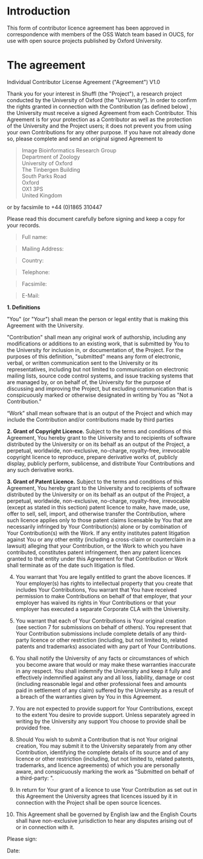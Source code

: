 # Introduction #

This form of contributor licence agreement has been approved in correspondence with members of the OSS Watch team based in OUCS, for use with open source projects published by Oxford University.

# The agreement #

Individual Contributor License Agreement ("Agreement") V1.0

Thank you for your interest in Shuffl (the "Project"), a research project conducted by the University of Oxford (the "University”). In order to confirm the rights granted in connection with the Contribution (as defined below) , the University must receive a signed Agreement from each Contributor.  This Agreement is for your protection as a Contributor as well as the protection of the University and the Project users; it does not prevent you from using your own Contributions for any other purpose. If you have not already done so, please complete and send an original signed Agreement to

> Image Bioinformatics Research Group<br />
> Department of Zoology<br />
> University of Oxford<br />
> The Tinbergen Building<br />
> South Parks Road<br />
> Oxford<br />
> OX1 3PS<br />
> United Kingdom

or by facsimile to  +44 (0)1865 310447

Please read this document carefully before signing and keep a copy for your records.

> Full name:

> Mailing Address:

> Country:

> Telephone:

> Facsimile:

> E-Mail:


**1. Definitions**

"You" (or "Your") shall mean the person or legal entity that is making this Agreement with the University.

"Contribution" shall mean any original work of authorship, including any modifications or additions to an existing work, that is submitted by You to the University for inclusion in, or documentation of, the Project. For the purposes of this definition, "submitted" means any form of electronic, verbal, or written communication sent to the University or its representatives, including but not limited to communication on electronic mailing lists, source code control systems, and issue tracking systems that are managed by, or on behalf of, the University for the purpose of discussing and improving the Project, but excluding communication that is conspicuously marked or otherwise designated in writing by You as "Not a Contribution."

“Work” shall mean software that is an output of the Project and which may include the Contribution and/or contributions made by third parties

**2. Grant of Copyright Licence.**
Subject to the terms and conditions of this Agreement, You hereby grant to the University and to recipients of software distributed by the University or on its behalf as an output of the Project, a perpetual, worldwide, non-exclusive, no-charge, royalty-free, irrevocable copyright licence to reproduce, prepare derivative works of, publicly display, publicly perform, sublicense, and distribute Your Contributions and any such derivative works.

**3. Grant of Patent Licence.**
Subject to the terms and conditions of this Agreement, You hereby grant to the University and to recipients of software distributed by the University or on its behalf as an output of the Project, a perpetual, worldwide, non-exclusive, no-charge, royalty-free, irrevocable (except as stated in this section) patent licence to make, have made, use, offer to sell, sell, import, and otherwise transfer the Contribution, where such licence applies only to those patent claims licensable by You that are necessarily infringed by Your Contribution(s) alone or by combination of Your Contribution(s) with the Work. If any entity institutes patent litigation against You or any other entity (including a cross-claim or counterclaim in a lawsuit) alleging that your Contribution, or the Work to which you have contributed, constitutes  patent infringement, then any patent licences granted to that entity under this Agreement for that Contribution or Work shall terminate as of the date such litigation is filed.

4. You warrant that You are legally entitled to grant the above licences. If Your employer(s) has rights to intellectual property that you create that includes Your Contributions, You warrant that You have received permission to make Contributions on behalf of that employer, that your employer has waived its rights in Your Contributions or that your employer has executed a separate Corporate CLA with the University.

5. You warrant that each of Your Contributions is Your original creation (see section 7 for submissions on behalf of others). You represent that Your Contribution submissions include complete details of any third-party licence or other restriction (including, but not limited to, related patents and trademarks) associated with any part of Your Contributions.

6. You shall notify the University of any facts or circumstances of which you become aware that would or may make these warranties inaccurate in any respect. You shall indemnify the University and keep it fully and effectively indemnified against any and all loss, liability, damage or cost (including reasonable legal and other professional fees and amounts paid in settlement of any claim) suffered by the University as a result of a breach of the warranties given by You in this Agreement.

7. You are not expected to provide support for Your Contributions, except to the extent You desire to provide support. Unless separately agreed in writing by the University any support You choose to provide shall be provided free.

8. Should You wish to submit a Contribution that is not Your original creation, You may submit it to the University separately from any other Contribution, identifying the complete details of its source and of any licence or other restriction (including, but not limited to, related patents, trademarks, and licence agreements) of which you are personally aware, and conspicuously marking the work as "Submitted on behalf of a third-party: ".

9. In return for Your grant of a licence to use Your Contribution as set out in this Agreement the University agrees that licences issued by it in connection with the Project shall be open source licences.

10. This Agreement shall be governed by English law and the English Courts shall have non-exclusive jurisdiction to hear any disputes arising out of or in connection with it.



Please sign:



Date: